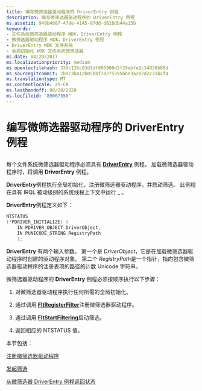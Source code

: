 ```yaml
---
title: 编写微筛选器驱动程序的 DriverEntry 例程
description: 编写微筛选器驱动程序的 DriverEntry 例程
ms.assetid: 949b4087-47de-4145-87dd-d618db44a15b
keywords:
- 文件系统微筛选器驱动程序 WDK，DriverEntry 例程
- 微筛选器驱动程序 WDK，DriverEntry 例程
- DriverEntry WDK 文件系统
- 全局初始化 WDK 文件系统微筛选器
ms.date: 04/20/2017
ms.localizationpriority: medium
ms.openlocfilehash: 330c135c03d1df800900d2f29ebfe2c34838b88d
ms.sourcegitcommit: 7b9c3ba12b05bbf78275395bbe3a287d2c31bcf4
ms.translationtype: MT
ms.contentlocale: zh-CN
ms.lasthandoff: 08/28/2020
ms.locfileid: "89067350"
---
```

# <a name="writing-a-driverentry-routine-for-a-minifilter-driver"></a>编写微筛选器驱动程序的 DriverEntry 例程


## <span id="ddk_writing_a_driverentry_routine_for_a_minifilter_driver_if"></span><span id="DDK_WRITING_A_DRIVERENTRY_ROUTINE_FOR_A_MINIFILTER_DRIVER_IF"></span>


每个文件系统微筛选器驱动程序必须具有 [**DriverEntry**](/windows-hardware/drivers/ddi/wdm/nc-wdm-driver_initialize) 例程。 加载微筛选器驱动程序时，将调用 **DriverEntry** 例程。

**DriverEntry**例程执行全局初始化，注册微筛选器驱动程序，并启动筛选。 此例程在具有 IRQL 被动级别的系统线程上下文中运行 \_ 。

**DriverEntry**例程定义如下：

```cpp
NTSTATUS 
(*PDRIVER_INITIALIZE) ( 
    IN PDRIVER_OBJECT DriverObject, 
    IN PUNICODE_STRING RegistryPath 
    ); 
```

**DriverEntry** 有两个输入参数。 第一个是 *DriverObject*，它是在加载微筛选器驱动程序时创建的驱动程序对象。 第二个 *RegistryPath*是一个指针，指向包含微筛选器驱动程序的注册表项的路径的计数 Unicode 字符串。

微筛选器驱动程序的 **DriverEntry** 例程必须按顺序执行以下步骤：

1.  对微筛选器驱动程序执行任何所需的全局初始化。

2.  通过调用 [**FltRegisterFilter**](/windows-hardware/drivers/ddi/fltkernel/nf-fltkernel-fltregisterfilter)注册微筛选器驱动程序。

3.  通过调用 [**FltStartFiltering**](/windows-hardware/drivers/ddi/fltkernel/nf-fltkernel-fltstartfiltering)启动筛选。

4.  返回相应的 NTSTATUS 值。

本节包括：

[注册微筛选器驱动程序](registering-the-minifilter-driver.md)

[发起筛选](initiating-filtering.md)

[从微筛选器 DriverEntry 例程返回状态](returning-status.md)

 

